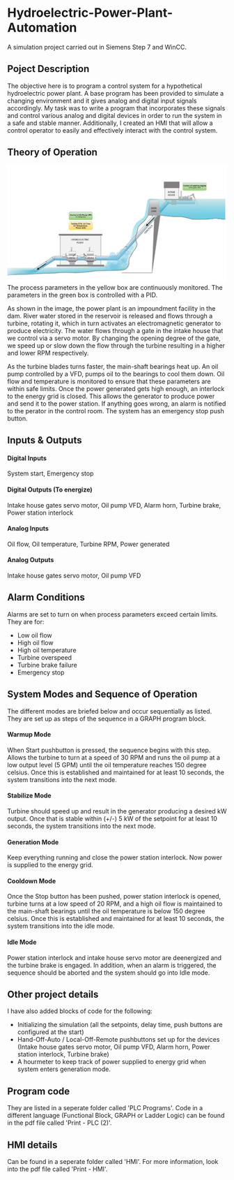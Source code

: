 # Hydroelectric-Power-Plant-Automation
A simulation project carried out in Siemens Step 7 and WinCC. 

## Poject Description
The objective here is to program a control system for a hypothetical hydroelectric power plant. A base program has been provided to simulate a changing environment and it gives analog and digital input signals accordingly. My task was to write a program that incorporates these signals and control various analog and digital devices in order to run the system in a safe and stable manner. Additionally, I created an HMI that will allow a control operator to easily and effectively interact with the control system.

## Theory of Operation
![alt text](https://github.com/Pravin93-Murugesan/Hydroelectric-Power-Plant-Automation/blob/master/Process-Overview.png)
The process parameters in the yellow box are continuously monitored. The parameters in the green box is controlled with a PID.

As shown in the image, the power plant is an impoundment facility in the dam. River water stored in the reservoir is released and flows through a turbine, rotating it, which in turn activates an electromagnetic generator to produce electricity. The water flows through a gate in the intake house that we control via a servo motor. By changing the opening degree of the gate, we speed up or slow down the flow through the turbine resulting in a higher and lower RPM respectively.

As the turbine blades turns faster, the main-shaft bearings heat up. An oil pump controlled by a VFD, pumps oil to the bearings to cool them down. Oil flow and temperature is monitored to ensure that these parameters are within safe limits. Once the power generated gets high enough, an interlock to the energy grid is closed. This allows the generator to produce power and send it to the power station. If anything goes wrong, an alarm is notified to the perator in the control room. The system has an emergency stop push button.

## Inputs & Outputs
#### Digital Inputs
System start, Emergency stop

#### Digital Outputs (To energize)
Intake house gates servo motor, Oil pump VFD, Alarm horn, Turbine brake, Power station interlock

#### Analog Inputs
Oil flow, Oil temperature, Turbine RPM, Power generated

#### Analog Outputs
Intake house gates servo motor, Oil pump VFD

## Alarm Conditions
Alarms are set to turn on when process parameters exceed certain limits. They are for:
 - Low oil flow
 - High oil flow
 - High oil temperature
 - Turbine overspeed
 - Turbine brake failure
 - Emergency stop

## System Modes and Sequence of Operation
The different modes are briefed below and occur sequentially as listed. They are set up as steps of the sequence in a GRAPH program block. 
#### Warmup Mode
When Start pushbutton is pressed, the sequence begins with this step. Allows the turbine to turn at a speed of 30 RPM and runs the oil pump at a low output level (5 GPM) until the oil temperature reaches 150 degree celsius. Once this is established and maintained for at least 10 seconds, the system transitions into the next mode.

#### Stabilize Mode
Turbine should speed up and result in the generator producing a desired kW output. Once that is stable within (+/-) 5 kW of the setpoint for at least 10 seconds, the system transitions into the next mode.

#### Generation Mode
Keep everything running and close the power station interlock. Now power is supplied to the energy grid.

#### Cooldown Mode
Once the Stop button has been pushed, power station interlock is opened, turbine turns at a low speed of 20 RPM, and a high oil flow is maintained to the main-shaft bearings until the oil temperature is below 150 degree celsius. Once this is established and maintained for at least 10 seconds, the system transitions into the idle mode.

#### Idle Mode
Power station interlock and intake house servo motor are deenergized and the turbine brake is engaged. In addition, when an alarm is triggered, the sequence should be aborted and the system should go into Idle mode.

## Other project details
I have also added blocks of code for the following:
 - Initializing the simulation (all the setpoints, delay time, push buttons are configured at the start)
 - Hand-Off-Auto / Local-Off-Remote pushbuttons set up for the devices (Intake house gates servo motor, Oil pump VFD, Alarm horn, 
   Power station interlock, Turbine brake)
 - A hourmeter to keep track of power supplied to energy grid when system enters generation mode.

## Program code
They are listed in a seperate folder called 'PLC Programs'. Code in a different language (Functional Block, GRAPH or Ladder Logic) can be found in the pdf file called 'Print - PLC (2)'.

## HMI details
Can be found in a seperate folder called 'HMI'. For more information, look into the pdf file called 'Print - HMI'.
